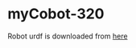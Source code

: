 # myCobot-320

Robot urdf is downloaded from [here](https://github.com/elephantrobotics/mycobot_ros)